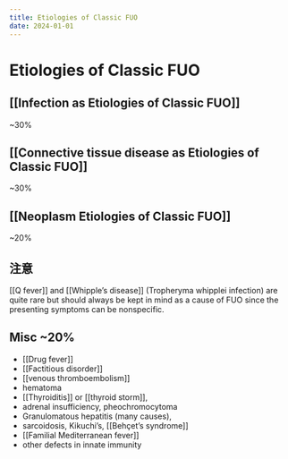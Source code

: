 ```yaml
---
title: Etiologies of Classic FUO
date: 2024-01-01
---
```

# Etiologies of Classic FUO

## [[Infection as Etiologies of Classic FUO]]
~30%
## [[Connective tissue disease as Etiologies of Classic FUO]]
~30%
## [[Neoplasm Etiologies of Classic FUO]]
~20%

## 注意
[[Q fever]] and [[Whipple’s disease]] (Tropheryma whipplei infection) are quite rare but should always be kept in mind as a cause of FUO since the presenting symptoms can be nonspecific.

## Misc ~20%
* [[Drug fever]]
* [[Factitious disorder]]
* [[venous thromboembolism]]
* hematoma
* [[Thyroiditis]] or [[thyroid storm]],
* adrenal insufficiency, pheochromocytoma
* Granulomatous hepatitis (many causes),
* sarcoidosis, Kikuchi’s, [[Behçet’s syndrome]]
* [[Familial Mediterranean fever]]
* other defects in innate immunity

